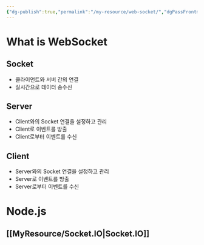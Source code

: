 ```yaml
---
{"dg-publish":true,"permalink":"/my-resource/web-socket/","dgPassFrontmatter":true,"created":"2023-12-13T17:50:08.608+09:00","updated":"2023-12-14T17:43:25.305+09:00"}
---
```


# What is WebSocket
## Socket
 - 클라이언트와 서버 간의 연결
 - 실시간으로 데이터 송수신
## Server
- Client와의 Socket 연결을 설정하고 관리
- Client로 이벤트를 방출
- Client로부터 이벤트를 수신
## Client
- Server와의 Socket 연결을 설정하고 관리
- Server로 이벤트를 방출
- Server로부터 이벤트를 수신
# Node.js
## [[MyResource/Socket.IO\|Socket.IO]]



